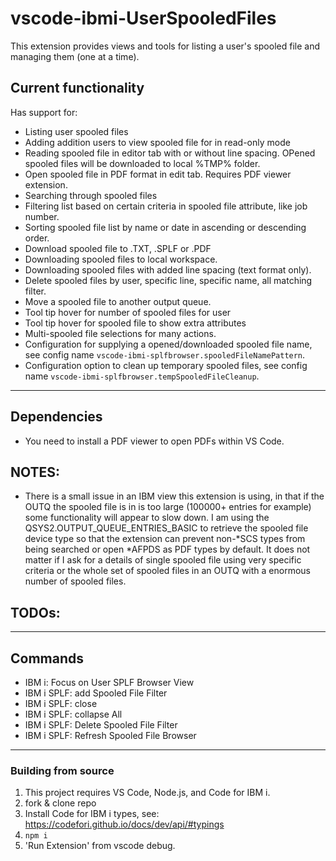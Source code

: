 # vscode-ibmi-UserSpooledFiles

This extension provides views and tools for listing a user's spooled file and managing them (one at a time).  

## Current functionality

Has support for:
*  Listing user spooled files
*  Adding addition users to view spooled file for in read-only mode
*  Reading spooled file in editor tab with or without line spacing. OPened spooled files will be downloaded to local %TMP% folder.
*  Open spooled file in PDF format in edit tab.  Requires PDF viewer extension.
*  Searching through spooled files
*  Filtering list based on certain criteria in spooled file attribute, like job number.
*  Sorting spooled file list by name or date in ascending or descending order. 
*  Download spooled file to .TXT, .SPLF or .PDF
*  Downloading spooled files to local workspace.
*  Downloading spooled files with added line spacing (text format only).
*  Delete spooled files by user, specific line, specific name, all matching filter. 
*  Move a spooled file to another output queue. 
*  Tool tip hover for number of spooled files for user
*  Tool tip hover for spooled file to show extra attributes
*  Multi-spooled file selections for many actions.  
*  Configuration for supplying a opened/downloaded spooled file name, see config name `vscode-ibmi-splfbrowser.spooledFileNamePattern`.
*  Configuration option to clean up temporary spooled files, see config name `vscode-ibmi-splfbrowser.tempSpooledFileCleanup`.
---

## Dependencies
*  You need to install a PDF viewer to open PDFs within VS Code.

## NOTES:
  * There is a small issue in an IBM view this extension is using, in that if the OUTQ the spooled file is in is too large (100000+ entries for example) some functionality will appear to slow down.  I am using the QSYS2.OUTPUT_QUEUE_ENTRIES_BASIC to retrieve the spooled file device type so that the extension can prevent non-*SCS types from being searched or open *AFPDS as PDF types by default.  It does not matter if I ask for a details of single spooled file using very specific criteria or the whole set of spooled files in an OUTQ with a enormous number of spooled files. 

## TODOs: 
---

## Commands 
 * IBM i: Focus on User SPLF Browser View 
 * IBM i SPLF: add Spooled File Filter 
 * IBM i SPLF: close 
 * IBM i SPLF: collapse All 
 * IBM i SPLF: Delete Spooled File Filter 
 * IBM i SPLF: Refresh Spooled File Browser 
---

### Building from source

1. This project requires VS Code, Node.js, and Code for IBM i.
2. fork & clone repo
3. Install Code for IBM i types, see: https://codefori.github.io/docs/dev/api/#typings
3. `npm i`
4. 'Run Extension' from vscode debug.

